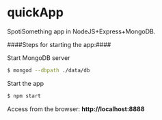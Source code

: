 # quickApp
SpotiSomething app in NodeJS+Express+MongoDB.

####Steps for starting the app:####

Start MongoDB server
```sh
$ mongod --dbpath ./data/db
```

Start the app
```sh
$ npm start
```

Access from the browser: **http://localhost:8888**